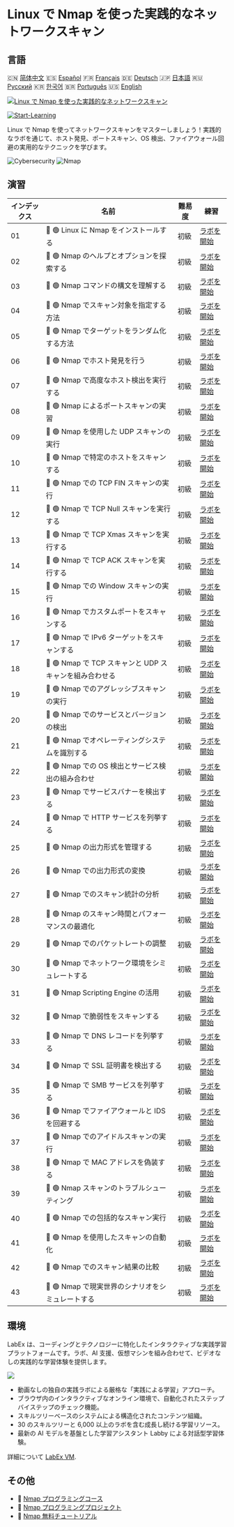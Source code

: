 # Linux で Nmap を使った実践的なネットワークスキャン

## 言語

🇨🇳 [简体中文](README_zh.md) 🇪🇸 [Español](README_es.md) 🇫🇷 [Français](README_fr.md) 🇩🇪 [Deutsch](README_de.md) 🇯🇵 [日本語](README_ja.md) 🇷🇺 [Русский](README_ru.md) 🇰🇷 [한국어](README_ko.md) 🇧🇷 [Português](README_pt.md) 🇺🇸 [English](README.md) 

[![Linux で Nmap を使った実践的なネットワークスキャン](https://cover-creator.labex.io/hands-on-network-scanning-with-nmap-on-linux.png?lang=ja)](https://labex.io/ja/courses/hands-on-network-scanning-with-nmap-on-linux)

[![Start-Learning](https://img.shields.io/badge/Start-Learning-whitesmoke?style=for-the-badge)](https://labex.io/ja/courses/hands-on-network-scanning-with-nmap-on-linux)

Linux で Nmap を使ってネットワークスキャンをマスターしましょう！実践的なラボを通じて、ホスト発見、ポートスキャン、OS 検出、ファイアウォール回避の実用的なテクニックを学びます。

![Cybersecurity](https://img.shields.io/badge/Cybersecurity-whitesmoke?style=for-the-badge&logo=cybersecurity)
![Nmap](https://img.shields.io/badge/Nmap-whitesmoke?style=for-the-badge&logo=nmap)


## 演習

|   インデックス | 名前                                                    | 難易度   | 練習                                                                                                                            |
|----------------|---------------------------------------------------------|----------|---------------------------------------------------------------------------------------------------------------------------------|
|             01 | 📖 🟢 Linux に Nmap をインストールする                  | 初級     | <a target='_blank' href='https://labex.io/ja/tutorials/nmap-install-nmap-on-linux-530181'>ラボを開始</a>                        |
|             02 | 📖 🟢 Nmap のヘルプとオプションを探索する               | 初級     | <a target='_blank' href='https://labex.io/ja/tutorials/nmap-explore-nmap-help-and-options-in-nmap-547101'>ラボを開始</a>        |
|             03 | 📖 🟢 Nmap コマンドの構文を理解する                     | 初級     | <a target='_blank' href='https://labex.io/ja/tutorials/nmap-understand-nmap-command-syntax-530159'>ラボを開始</a>               |
|             04 | 📖 🟢 Nmap でスキャン対象を指定する方法                 | 初級     | <a target='_blank' href='https://labex.io/ja/tutorials/nmap-specify-targets-for-scanning-in-nmap-530185'>ラボを開始</a>         |
|             05 | 📖 🟢 Nmap でターゲットをランダム化する方法             | 初級     | <a target='_blank' href='https://labex.io/ja/tutorials/nmap-randomize-targets-in-nmap-547108'>ラボを開始</a>                    |
|             06 | 📖 🟢 Nmap でホスト発見を行う                           | 初級     | <a target='_blank' href='https://labex.io/ja/tutorials/nmap-perform-host-discovery-with-nmap-530184'>ラボを開始</a>             |
|             07 | 📖 🟢 Nmap で高度なホスト検出を実行する                 | 初級     | <a target='_blank' href='https://labex.io/ja/tutorials/nmap-perform-advanced-host-discovery-in-nmap-547102'>ラボを開始</a>      |
|             08 | 📖 🟢 Nmap によるポートスキャンの実習                   | 初級     | <a target='_blank' href='https://labex.io/ja/tutorials/nmap-conduct-port-scanning-with-nmap-530176'>ラボを開始</a>              |
|             09 | 📖 🟢 Nmap を使用した UDP スキャンの実行                | 初級     | <a target='_blank' href='https://labex.io/ja/tutorials/nmap-execute-udp-scanning-with-nmap-530179'>ラボを開始</a>               |
|             10 | 📖 🟢 Nmap で特定のホストをスキャンする                 | 初級     | <a target='_blank' href='https://labex.io/ja/tutorials/nmap-scan-specific-hosts-in-nmap-547111'>ラボを開始</a>                  |
|             11 | 📖 🟢 Nmap での TCP FIN スキャンの実行                  | 初級     | <a target='_blank' href='https://labex.io/ja/tutorials/nmap-conduct-tcp-fin-scanning-in-nmap-547093'>ラボを開始</a>             |
|             12 | 📖 🟢 Nmap で TCP Null スキャンを実行する               | 初級     | <a target='_blank' href='https://labex.io/ja/tutorials/nmap-execute-tcp-null-scanning-in-nmap-547100'>ラボを開始</a>            |
|             13 | 📖 🟢 Nmap で TCP Xmas スキャンを実行する               | 初級     | <a target='_blank' href='https://labex.io/ja/tutorials/nmap-perform-tcp-xmas-scanning-in-nmap-547106'>ラボを開始</a>            |
|             14 | 📖 🟢 Nmap で TCP ACK スキャンを実行する                | 初級     | <a target='_blank' href='https://labex.io/ja/tutorials/nmap-conduct-tcp-ack-scanning-in-nmap-547092'>ラボを開始</a>             |
|             15 | 📖 🟢 Nmap での Window スキャンの実行                   | 初級     | <a target='_blank' href='https://labex.io/ja/tutorials/nmap-perform-window-scanning-in-nmap-547107'>ラボを開始</a>              |
|             16 | 📖 🟢 Nmap でカスタムポートをスキャンする               | 初級     | <a target='_blank' href='https://labex.io/ja/tutorials/nmap-scan-with-custom-ports-in-nmap-547112'>ラボを開始</a>               |
|             17 | 📖 🟢 Nmap で IPv6 ターゲットをスキャンする             | 初級     | <a target='_blank' href='https://labex.io/ja/tutorials/nmap-scan-ipv6-targets-in-nmap-547110'>ラボを開始</a>                    |
|             18 | 📖 🟢 Nmap で TCP スキャンと UDP スキャンを組み合わせる | 初級     | <a target='_blank' href='https://labex.io/ja/tutorials/nmap-combine-tcp-and-udp-scanning-in-nmap-547090'>ラボを開始</a>         |
|             19 | 📖 🟢 Nmap でのアグレッシブスキャンの実行               | 初級     | <a target='_blank' href='https://labex.io/ja/tutorials/nmap-perform-aggressive-scanning-in-nmap-547103'>ラボを開始</a>          |
|             20 | 📖 🟢 Nmap でのサービスとバージョンの検出               | 初級     | <a target='_blank' href='https://labex.io/ja/tutorials/nmap-detect-services-and-versions-in-nmap-530177'>ラボを開始</a>         |
|             21 | 📖 🟢 Nmap でオペレーティングシステムを識別する         | 初級     | <a target='_blank' href='https://labex.io/ja/tutorials/nmap-identify-operating-systems-with-nmap-530180'>ラボを開始</a>         |
|             22 | 📖 🟢 Nmap での OS 検出とサービス検出の組み合わせ       | 初級     | <a target='_blank' href='https://labex.io/ja/tutorials/nmap-combine-os-and-service-detection-in-nmap-547089'>ラボを開始</a>     |
|             23 | 📖 🟢 Nmap でサービスバナーを検出する                   | 初級     | <a target='_blank' href='https://labex.io/ja/tutorials/nmap-detect-service-banners-in-nmap-547095'>ラボを開始</a>               |
|             24 | 📖 🟢 Nmap で HTTP サービスを列挙する                   | 初級     | <a target='_blank' href='https://labex.io/ja/tutorials/nmap-enumerate-http-services-in-nmap-547098'>ラボを開始</a>              |
|             25 | 📖 🟢 Nmap の出力形式を管理する                         | 初級     | <a target='_blank' href='https://labex.io/ja/tutorials/nmap-manage-output-formats-in-nmap-530182'>ラボを開始</a>                |
|             26 | 📖 🟢 Nmap での出力形式の変換                           | 初級     | <a target='_blank' href='https://labex.io/ja/tutorials/nmap-convert-output-formats-in-nmap-547094'>ラボを開始</a>               |
|             27 | 📖 🟢 Nmap でのスキャン統計の分析                       | 初級     | <a target='_blank' href='https://labex.io/ja/tutorials/nmap-analyze-scan-statistics-in-nmap-547087'>ラボを開始</a>              |
|             28 | 📖 🟢 Nmap のスキャン時間とパフォーマンスの最適化       | 初級     | <a target='_blank' href='https://labex.io/ja/tutorials/nmap-optimize-scan-timing-and-performance-in-nmap-530183'>ラボを開始</a> |
|             29 | 📖 🟢 Nmap でのパケットレートの調整                     | 初級     | <a target='_blank' href='https://labex.io/ja/tutorials/nmap-adjust-packet-rates-in-nmap-547086'>ラボを開始</a>                  |
|             30 | 📖 🟢 Nmap でネットワーク環境をシミュレートする         | 初級     | <a target='_blank' href='https://labex.io/ja/tutorials/nmap-simulate-network-conditions-in-nmap-547113'>ラボを開始</a>          |
|             31 | 📖 🟢 Nmap Scripting Engine の活用                      | 初級     | <a target='_blank' href='https://labex.io/ja/tutorials/nmap-utilize-nmap-scripting-engine-530187'>ラボを開始</a>                |
|             32 | 📖 🟢 Nmap で脆弱性をスキャンする                       | 初級     | <a target='_blank' href='https://labex.io/ja/tutorials/nmap-scan-for-vulnerabilities-in-nmap-547109'>ラボを開始</a>             |
|             33 | 📖 🟢 Nmap で DNS レコードを列挙する                    | 初級     | <a target='_blank' href='https://labex.io/ja/tutorials/nmap-enumerate-dns-records-in-nmap-547097'>ラボを開始</a>                |
|             34 | 📖 🟢 Nmap で SSL 証明書を検出する                      | 初級     | <a target='_blank' href='https://labex.io/ja/tutorials/nmap-detect-ssl-certificates-in-nmap-547096'>ラボを開始</a>              |
|             35 | 📖 🟢 Nmap で SMB サービスを列挙する                    | 初級     | <a target='_blank' href='https://labex.io/ja/tutorials/nmap-enumerate-smb-services-in-nmap-547099'>ラボを開始</a>               |
|             36 | 📖 🟢 Nmap でファイアウォールと IDS を回避する          | 初級     | <a target='_blank' href='https://labex.io/ja/tutorials/nmap-evade-firewalls-and-ids-with-nmap-530178'>ラボを開始</a>            |
|             37 | 📖 🟢 Nmap でのアイドルスキャンの実行                   | 初級     | <a target='_blank' href='https://labex.io/ja/tutorials/nmap-perform-idle-scanning-in-nmap-547105'>ラボを開始</a>                |
|             38 | 📖 🟢 Nmap で MAC アドレスを偽装する                    | 初級     | <a target='_blank' href='https://labex.io/ja/tutorials/nmap-spoof-mac-addresses-in-nmap-547116'>ラボを開始</a>                  |
|             39 | 📖 🟢 Nmap スキャンのトラブルシューティング             | 初級     | <a target='_blank' href='https://labex.io/ja/tutorials/nmap-troubleshoot-nmap-scans-547117'>ラボを開始</a>                      |
|             40 | 📖 🟢 Nmap での包括的なスキャン実行                     | 初級     | <a target='_blank' href='https://labex.io/ja/tutorials/nmap-perform-comprehensive-scanning-in-nmap-547104'>ラボを開始</a>       |
|             41 | 📖 🟢 Nmap を使用したスキャンの自動化                   | 初級     | <a target='_blank' href='https://labex.io/ja/tutorials/nmap-automate-scans-with-nmap-547088'>ラボを開始</a>                     |
|             42 | 📖 🟢 Nmap でのスキャン結果の比較                       | 初級     | <a target='_blank' href='https://labex.io/ja/tutorials/nmap-compare-scan-results-in-nmap-547091'>ラボを開始</a>                 |
|             43 | 📖 🟢 Nmap で現実世界のシナリオをシミュレートする       | 初級     | <a target='_blank' href='https://labex.io/ja/tutorials/nmap-simulate-real-world-scenarios-in-nmap-547114'>ラボを開始</a>        |

## 環境

LabEx は、コーディングとテクノロジーに特化したインタラクティブな実践学習プラットフォームです。ラボ、AI 支援、仮想マシンを組み合わせて、ビデオなしの実践的な学習体験を提供します。

![](https://tutorial-screenshot.getvm.io/images/vm-1725247253.png)

- 動画なしの独自の実践ラボによる厳格な「実践による学習」アプローチ。
- ブラウザ内のインタラクティブなオンライン環境で、自動化されたステップバイステップのチェック機能。
- スキルツリーベースのシステムによる構造化されたコンテンツ組織。
- 30 のスキルツリーと 6,000 以上のラボを含む成長し続ける学習リソース。
- 最新の AI モデルを基盤とした学習アシスタント Labby による対話型学習体験。

詳細について [LabEx VM](https://support.labex.io/using-labex/virtual-machine).

## その他

- 🔗 [Nmap プログラミングコース](https://github.com/labex-labs/awesome-programming-courses)
- 🔗 [Nmap プログラミングプロジェクト](https://github.com/labex-labs/awesome-programming-projects)
- 🔗 [Nmap 無料チュートリアル](https://github.com/labex-labs/nmap-free-tutorials)

